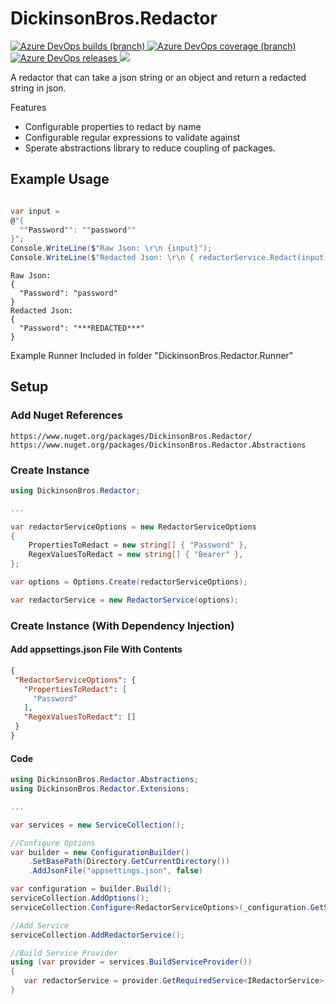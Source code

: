 # DickinsonBros.Redactor

<a href="https://dev.azure.com/marksamdickinson/dickinsonbros/_build/latest?definitionId=37&amp;branchName=master"> <img alt="Azure DevOps builds (branch)" src="https://img.shields.io/azure-devops/build/marksamdickinson/DickinsonBros/37/master"> </a> <a href="https://dev.azure.com/marksamdickinson/dickinsonbros/_build/latest?definitionId=37&amp;branchName=master"> <img alt="Azure DevOps coverage (branch)" src="https://img.shields.io/azure-devops/coverage/marksamdickinson/dickinsonbros/37/master"> </a><a href="https://dev.azure.com/marksamdickinson/DickinsonBros/_release?_a=releases&view=mine&definitionId=18"> <img alt="Azure DevOps releases" src="https://img.shields.io/azure-devops/release/marksamdickinson/b5a46403-83bb-4d18-987f-81b0483ef43e/18/19"> </a><a href="https://www.nuget.org/packages/DickinsonBros.Redactor/"><img src="https://img.shields.io/nuget/v/DickinsonBros.Redactor"></a>

A redactor that can take a json string or an object and return a redacted string in json.

Features
* Configurable properties to redact by name
* Configurable regular expressions to validate against 
* Sperate abstractions library to reduce coupling of packages.

<h2>Example Usage</h2>

```C#

var input =
@"{
  ""Password"": ""password""
}";
Console.WriteLine($"Raw Json: \r\n {input}");
Console.WriteLine($"Redacted Json: \r\n { redactorService.Redact(input)}");

```

```
Raw Json:
{
  "Password": "password"
}
Redacted Json:
{
  "Password": "***REDACTED***"
}
```

Example Runner Included in folder "DickinsonBros.Redactor.Runner"

<h2>Setup</h2>

<h3>Add Nuget References</h3>

    https://www.nuget.org/packages/DickinsonBros.Redactor/
    https://www.nuget.org/packages/DickinsonBros.Redactor.Abstractions

<h3>Create Instance</h3>

```C#    
using DickinsonBros.Redactor;

...

var redactorServiceOptions = new RedactorServiceOptions
{
    PropertiesToRedact = new string[] { "Password" },
    RegexValuesToRedact = new string[] { "Bearer" },
};

var options = Options.Create(redactorServiceOptions);

var redactorService = new RedactorService(options);
```

<h3>Create Instance (With Dependency Injection)</h3>

<h4>Add appsettings.json File With Contents</h4>

 ```json  
{
  "RedactorServiceOptions": {
    "PropertiesToRedact": [
      "Password"
    ],
    "RegexValuesToRedact": []
  }
}
 ```    
 
<h4>Code</h4>

```C#        
using DickinsonBros.Redactor.Abstractions;
using DickinsonBros.Redactor.Extensions;

...  

var services = new ServiceCollection();   

//Configure Options
var builder = new ConfigurationBuilder()
    .SetBasePath(Directory.GetCurrentDirectory())
    .AddJsonFile("appsettings.json", false)

var configuration = builder.Build();
serviceCollection.AddOptions();
serviceCollection.Configure<RedactorServiceOptions>(_configuration.GetSection(nameof(RedactorServiceOptions)));

//Add Service
serviceCollection.AddRedactorService();

//Build Service Provider 
using (var provider = services.BuildServiceProvider())
{
   var redactorService = provider.GetRequiredService<IRedactorService>();
}
```    
